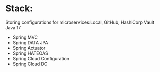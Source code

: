 # Stack:
Storing configurations for microservices:Local, GitHub, HashiCorp Vault
Java 17
- Spring MVC
- Spring DATA JPA
- Spring Actuator
- Spring HATEOAS
- Spring Cloud Configuration
- Spring Cloud DC